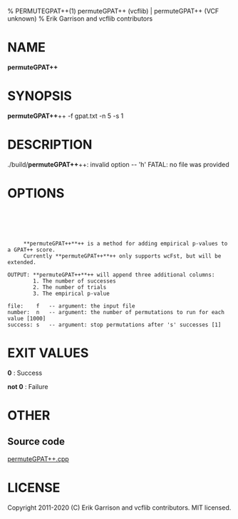 % PERMUTEGPAT++(1) permuteGPAT++ (vcflib) | permuteGPAT++ (VCF unknown)
% Erik Garrison and vcflib contributors

# NAME

**permuteGPAT++**

# SYNOPSIS

**permuteGPAT++**++ -f gpat.txt -n 5 -s 1

# DESCRIPTION

./build/**permuteGPAT++**++: invalid option -- 'h' FATAL: no file was provided



# OPTIONS

```





     **permuteGPAT++**++ is a method for adding empirical p-values to a GPAT++ score.
     Currently **permuteGPAT++**++ only supports wcFst, but will be extended.    

OUTPUT: **permuteGPAT++**++ will append three additional columns:
        1. The number of successes                         
        2. The number of trials                            
        3. The empirical p-value                           

file:    f   -- argument: the input file     
number:  n   -- argument: the number of permutations to run for each value [1000]
success: s   -- argument: stop permutations after 's' successes [1]

```





# EXIT VALUES

**0**
: Success

**not 0**
: Failure

# OTHER

## Source code

[permuteGPAT++.cpp](https://github.com/vcflib/vcflib/blob/master/src/permuteGPAT++.cpp)

# LICENSE

Copyright 2011-2020 (C) Erik Garrison and vcflib contributors. MIT licensed.

<!--
  Created with ./scripts/bin2md.rb scripts/bin2md-template.erb
-->
